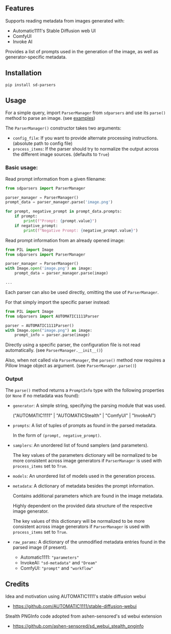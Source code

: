 
## Features

Supports reading metadata from images generated with:
* Automatic1111's Stable Diffusion web UI
* ComfyUI
* Invoke AI

Provides a list of prompts used in the generation of the image, as well as generator-specific metadata.

## Installation
```
pip install sd-parsers
```

## Usage
For a simple query, import ```ParserManager``` from ```sdparsers``` and use its ```parse()``` method to parse an image. (see [examples](https://github.com/d3x-at/sd-parsers/tree/master/examples))

The ```ParserManager()``` constructor takes two arguments:
* `config_file`: If you want to provide alternate processing instructions. (absolute path to config file)
* `process_items`: If the parser should try to normalize the output across the different image sources. (defaults to `True`)

### Basic usage:

Read prompt information from a given filename:
```python
from sdparsers import ParserManager

parser_manager = ParserManager()
prompt_data = parser_manager.parse('image.png')

for prompt, negative_prompt in prompt_data.prompts:
    if prompt:
        print(f"Prompt: {prompt.value}")
    if negative_prompt:
        print(f"Negative Prompt: {negative_prompt.value}")
```

Read prompt information from an already opened image:
```python
from PIL import Image
from sdparsers import ParserManager

parser_manager = ParserManager()
with Image.open('image.png') as image:
    prompt_data = parser_manager.parse(image)

...
```

Each parser can also be used directly, omitting the use of ```ParserManager```.

For that simply import the specific parser instead:
```python
from PIL import Image
from sdparsers import AUTOMATIC1111Parser

parser = AUTOMATIC1111Parser()
with Image.open("image.png") as image:
    prompt_info = parser.parse(image)
```

Directly using a specific parser, the configuration file is not read automatically. (see `ParserManager.__init__()`)

Also, when not called via `ParserManager`, the `parse()` method now requires a Pillow Image object as argument. (see `ParserManager.parse()`)


### Output
The `parse()` method returns a `PromptInfo` type with the following properties (or `None` if no metadata was found):
* `generator`: A simple string, specifying the parsing module that was used.

  ("AUTOMATIC1111" | "AUTOMATICStealth" | "ComfyUI" | "InvokeAI")

* `prompts`: A list of tuples of prompts as found in the parsed metadata.

  In the form of `(prompt, negative_prompt)`.

* `samplers`: An unordered list of found samplers (and parameters).

  The key values of the parameters dictionary will be normalized to be more consistent across image generators if `ParserManager` is used with `process_items` set to `True`.

* `models`: An unordered list of models used in the generation process.

* `metadata`: A dictionary of metadata besides the prompt information.

  Contains additional parameters which are found in the image metadata.

  Highly dependent on the provided data structure of the respective image generator.

  The key values of this dictionary will be normalized to be more consistent across image generators if ```ParserManager``` is used with ```process_items``` set to ```True```.
 
* ```raw_params```: A dictionary of the unmodified metadata entries found in the parsed image (if present).

  * Automatic1111: ```"parameters"```
  * InvokeAI: ```"sd-metadata"``` and ```"Dream"```
  * ComfyUI: ```"prompt"``` and ```"workflow"```


## Credits
Idea and motivation using AUTOMATIC1111's stable diffusion webui
- https://github.com/AUTOMATIC1111/stable-diffusion-webui

Stealth PNGInfo code adopted from ashen-sensored's sd webui extension
- https://github.com/ashen-sensored/sd_webui_stealth_pnginfo
